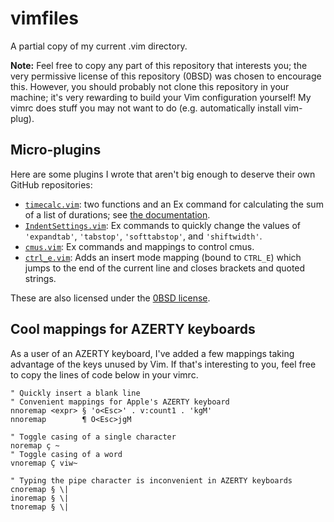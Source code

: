 # vimfiles
A partial copy of my current .vim directory.

**Note:**
Feel free to copy any part of this repository that interests you; the
very permissive license of this repository (0BSD) was chosen to
encourage this.
However, you should probably not clone this repository in your machine;
it's very rewarding to build your Vim configuration yourself! My vimrc
does stuff you may not want to do (e.g. automatically install vim-plug).

## Micro-plugins

Here are some plugins I wrote that aren't big enough to deserve their
own GitHub repositories:

- [`timecalc.vim`](plugin/timecalc.vim): two functions and an Ex
  command for calculating the sum of a list of durations; see [the
  documentation](doc/timecalc.txt).
- [`IndentSettings.vim`](plugin/IndentSettings.vim): Ex commands to
  quickly change the values of `'expandtab'`, `'tabstop'`,
  `'softtabstop'`, and `'shiftwidth'`.
- [`cmus.vim`](plugin/cmus.vim): Ex commands and mappings to control
  cmus.
- [`ctrl_e.vim`](plugin/ctrl_e.vim): Adds an insert mode mapping (bound
  to `CTRL_E`) which jumps to the end of the current line and closes
  brackets and quoted strings.

These are also licensed under the [0BSD license](LICENSE).

## Cool mappings for AZERTY keyboards

As a user of an AZERTY keyboard, I've added a few mappings taking
advantage of the keys unused by Vim.
If that's interesting to you, feel free to copy the lines of code below
in your vimrc.

```vim
" Quickly insert a blank line
" Convenient mappings for Apple's AZERTY keyboard
nnoremap <expr> § 'o<Esc>' . v:count1 . 'kgM'
nnoremap        ¶ O<Esc>jgM

" Toggle casing of a single character
noremap ç ~
" Toggle casing of a word
vnoremap Ç viw~

" Typing the pipe character is inconvenient in AZERTY keyboards
cnoremap § \|
inoremap § \|
tnoremap § \|
```
